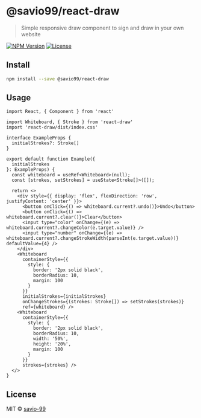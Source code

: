 # @savio99/react-draw

> Simple responsive draw component to sign and draw in your own website

[![NPM Version](https://img.shields.io/npm/v/@savio99/react-draw.svg?branch=master)](https://www.npmjs.com/package/@savio99/react-draw) [![License](https://img.shields.io/npm/l/@savio99/react-draw.svg)](https://github.com/savio-99/react-draw/blob/master/LICENSE)


## Install

```bash
npm install --save @savio99/react-draw
```

## Usage

```tsx
import React, { Component } from 'react'

import Whiteboard, { Stroke } from 'react-draw'
import 'react-draw/dist/index.css'

interface ExampleProps {
  initialStrokes?: Stroke[]
}

export default function Example({
  initialStrokes
}: ExampleProps) {
  const whiteboard = useRef<Whiteboard>(null);
  const [strokes, setStrokes] = useState<Stroke[]>([]);

  return <>
    <div style={{ display: 'flex', flexDirection: 'row', justifyContent: 'center' }}>
      <button onClick={() => whiteboard.current?.undo()}>Undo</button>
      <button onClick={() => whiteboard.current?.clear()}>Clear</button>
      <input type="color" onChange={(e) => whiteboard.current?.changeColor(e.target.value)} />
      <input type="number" onChange={(e) => whiteboard.current?.changeStrokeWidth(parseInt(e.target.value))} defaultValue={4} />
    </div>
    <Whiteboard
      containerStyle={{
        style: {
          border: '2px solid black',
          borderRadius: 10,
          margin: 100
        }
      }}
      initialStrokes={initialStrokes}
      onChangeStrokes={(strokes: Stroke[]) => setStrokes(strokes)}
      ref={whiteboard} />
    <Whiteboard
      containerStyle={{
        style: {
          border: '2px solid black',
          borderRadius: 10,
          width: '50%',
          height: '20%',
          margin: 100
        }
      }}
      strokes={strokes} />
  </>
}
```

## License

MIT © [savio-99](https://github.com/savio-99)
